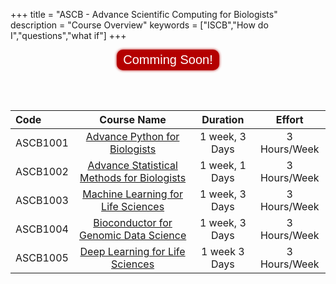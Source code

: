 +++
title = "ASCB - Advance Scientific Computing for Biologists"
description = "Course Overview"
keywords = ["ISCB","How do I","questions","what if"]
+++
<style>
.btn-enroll {
  background-color: #004A7F;
  -webkit-border-radius: 10px;
  border-radius: 10px;
  border: none;
  color: #FFFFFF;
  cursor: pointer;
  display: inline-block;
  font-family: Arial;
  font-size: 20px;
  padding: 5px 10px;
  text-align: center;
  text-decoration: none;
  -webkit-animation: glowing 1500ms infinite;
  -moz-animation: glowing 1500ms infinite;
  -o-animation: glowing 1500ms infinite;
  animation: glowing 1500ms infinite;
}
@-webkit-keyframes glowing {
  0% { background-color: #B20000; -webkit-box-shadow: 0 0 3px #B20000; }
  50% { background-color: #FF0000; -webkit-box-shadow: 0 0 40px #FF0000; }
  100% { background-color: #B20000; -webkit-box-shadow: 0 0 3px #B20000; }
}

@-moz-keyframes glowing {
  0% { background-color: #B20000; -moz-box-shadow: 0 0 3px #B20000; }
  50% { background-color: #FF0000; -moz-box-shadow: 0 0 40px #FF0000; }
  100% { background-color: #B20000; -moz-box-shadow: 0 0 3px #B20000; }
}

@-o-keyframes glowing {
  0% { background-color: #B20000; box-shadow: 0 0 3px #B20000; }
  50% { background-color: #FF0000; box-shadow: 0 0 40px #FF0000; }
  100% { background-color: #B20000; box-shadow: 0 0 3px #B20000; }
}

@keyframes glowing {
  0% { background-color: #B20000; box-shadow: 0 0 3px #B20000; }
  50% { background-color: #FF0000; box-shadow: 0 0 40px #FF0000; }
  100% { background-color: #B20000; box-shadow: 0 0 3px #B20000; }
}


</style>
<p align="center"><a href="#"><button class='btn-enroll' type="submit"> Comming Soon!</button></a></p>

<br>
<br>


Code | Course Name | Duration | Effort
:-- | :--: | :--: | :--:
ASCB1001| [Advance Python for Biologists](#) | 1 week, 3 Days | 3 Hours/Week
ASCB1002 | [Advance Statistical Methods for Biologists](#) | 1 week, 1 Days |3 Hours/Week
ASCB1003 | [Machine Learning for Life Sciences](https://github.com/hdro/ISCB1002) | 1 week, 3 Days| 3 Hours/Week
ASCB1004 | [Bioconductor for Genomic Data Science](#) | 1 week, 3 Days | 3 Hours/Week
ASCB1005 | [Deep Learning for Life Sciences](https://github.com/hdro/ISCB1006) | 1 week 3 Days | 3 Hours/Week
